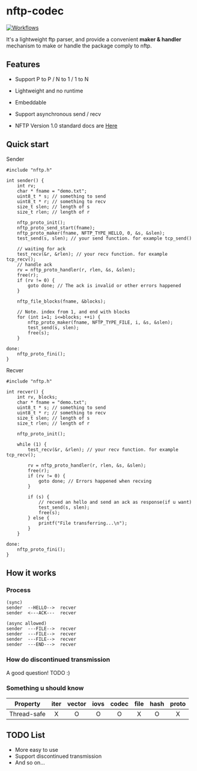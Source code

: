 # nftp-codec

[![Workflows](https://github.com/nanomq/nftp-codec/actions/workflows/test.yml/badge.svg)](https://github.com/nanomq/nftp-codec/actions)

It's a lightweight ftp parser, and provide a convenient **maker & handler** mechanism to make or handle the package comply to nftp.

## Features

* Support P to P / N to 1 / 1 to N

* Lightweight and no runtime

* Embeddable

* Support asynchronous send / recv

* NFTP Version 1.0 standard docs are [Here](https://github.com/nanomq/nftp-codec/blob/main/doc-ver1.0.md)

## Quick start

Sender

```
#include "nftp.h"

int sender() {
	int rv;
	char * fname = "demo.txt";
	uint8_t * s; // something to send
	uint8_t * r; // something to recv
	size_t slen; // length of s
	size_t rlen; // length of r

	nftp_proto_init();
	nftp_proto_send_start(fname);
	nftp_proto_maker(fname, NFTP_TYPE_HELLO, 0, &s, &slen);
	test_send(s, slen); // your send function. for example tcp_send()

	// waiting for ack
	test_recv(&r, &rlen); // your recv function. for example tcp_recv();
	// handle ack
	rv = nftp_proto_handler(r, rlen, &s, &slen);
	free(r);
	if (rv != 0) {
		goto done; // The ack is invalid or other errors happened
	}

	nftp_file_blocks(fname, &blocks);

	// Note. index from 1, and end with blocks
	for (int i=1; i<=blocks; ++i) {
		nftp_proto_maker(fname, NFTP_TYPE_FILE, i, &s, &slen);
		test_send(s, slen);
		free(s);
	}

done:
	nftp_proto_fini();
}
```

Recver

```
#include "nftp.h"

int recver() {
	int rv, blocks;
	char * fname = "demo.txt";
	uint8_t * s; // something to send
	uint8_t * r; // something to recv
	size_t slen; // length of s
	size_t rlen; // length of r

	nftp_proto_init();

	while (1) {
		test_recv(&r, &rlen); // your recv function. for example tcp_recv();

		rv = nftp_proto_handler(r, rlen, &s, &slen);
		free(r);
		if (rv != 0) {
			goto done; // Errors happened when recving
		}

		if (s) {
			// recved an hello and send an ack as response(if u want)
			test_send(s, slen);
			free(s);
		} else {
			printf("File transferring...\n");
		}
	}

done:
	nftp_proto_fini();
}
```

## How it works

### Process

```
(sync)
sender  --HELLO-->  recver
sender  <---ACK---  recver

(async allowed)
sender  ---FILE-->  recver
sender  ---FILE-->  recver
sender  ---FILE-->  recver
sender  ---END--->  recver
```

### How do discontinued transmission

A good question! TODO :)

### Something u should know

|  Property   | iter | vector | iovs | codec | file | hash | proto |
| :---------: | :--: | :----: | :--: | :---: | :--: | :--: | :---: |
| Thread-safe |  X   |   O    |  O   |   O   |  X   |  O   |   X   |

## TODO List

* More easy to use
* Support discontinued transmission
* And so on...

